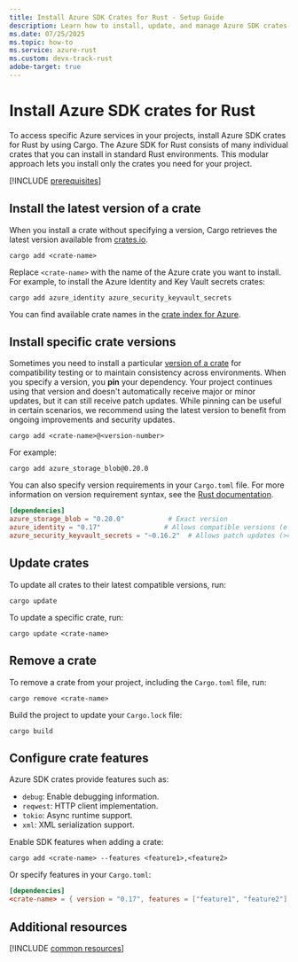 ```yaml
---
title: Install Azure SDK Crates for Rust - Setup Guide
description: Learn how to install, update, and manage Azure SDK crates for Rust using Cargo. Get step-by-step instructions for specific versions and preview packages.
ms.date: 07/25/2025
ms.topic: how-to
ms.service: azure-rust
ms.custom: devx-track-rust
adobe-target: true
---
```


# Install Azure SDK crates for Rust

To access specific Azure services in your projects, install Azure SDK crates for Rust by using Cargo. The Azure SDK for Rust consists of many individual crates that you can install in standard Rust environments. This modular approach lets you install only the crates you need for your project.

[!INCLUDE [prerequisites](../includes/prerequisites.md)]

## Install the latest version of a crate

When you install a crate without specifying a version, Cargo retrieves the latest version available from [crates.io](https://crates.io). 

```console
cargo add <crate-name>
```

Replace `<crate-name>` with the name of the Azure crate you want to install. For example, to install the Azure Identity and Key Vault secrets crates:

```console
cargo add azure_identity azure_security_keyvault_secrets
```

You can find available crate names in the [crate index for Azure](https://crates.io/users/azure-sdk?sort=recent-downloads).

## Install specific crate versions

Sometimes you need to install a particular [version of a crate](https://doc.rust-lang.org/cargo/reference/specifying-dependencies.html#version-requirement-syntax) for compatibility testing or to maintain consistency across environments. When you specify a version, you **pin** your dependency. Your project continues using that version and doesn't automatically receive major or minor updates, but it can still receive patch updates. While pinning can be useful in certain scenarios, we recommend using the latest version to benefit from ongoing improvements and security updates.

```console
cargo add <crate-name>@<version-number>
```

For example:

```console
cargo add azure_storage_blob@0.20.0
```

You can also specify version requirements in your `Cargo.toml` file. For more information on version requirement syntax, see the [Rust documentation](https://doc.rust-lang.org/cargo/reference/specifying-dependencies.html).


```toml
[dependencies]
azure_storage_blob = "0.20.0"           # Exact version
azure_identity = "0.17"                # Allows compatible versions (e.g., 0.17.x)
azure_security_keyvault_secrets = "~0.16.2"  # Allows patch updates (>=0.16.2, <0.17.0)
```

## Update crates

To update all crates to their latest compatible versions, run:

```console
cargo update
```

To update a specific crate, run:

```console
cargo update <crate-name>
```

## Remove a crate

To remove a crate from your project, including the `Cargo.toml` file, run:

  ```console
  cargo remove <crate-name>
  ```
    
Build the project to update your `Cargo.lock` file:

  ```console
  cargo build
  ```



## Configure crate features

Azure SDK crates provide features such as:

- `debug`: Enable debugging information.
- `reqwest`: HTTP client implementation.
- `tokio`: Async runtime support.
- `xml`: XML serialization support.

Enable SDK features when adding a crate:

```console
cargo add <crate-name> --features <feature1>,<feature2>
```

Or specify features in your `Cargo.toml`:

```toml
[dependencies]
<crate-name> = { version = "0.17", features = ["feature1", "feature2"] }<feature1>,<feature2>
```

## Additional resources

[!INCLUDE [common resources](../includes/resources.md)]